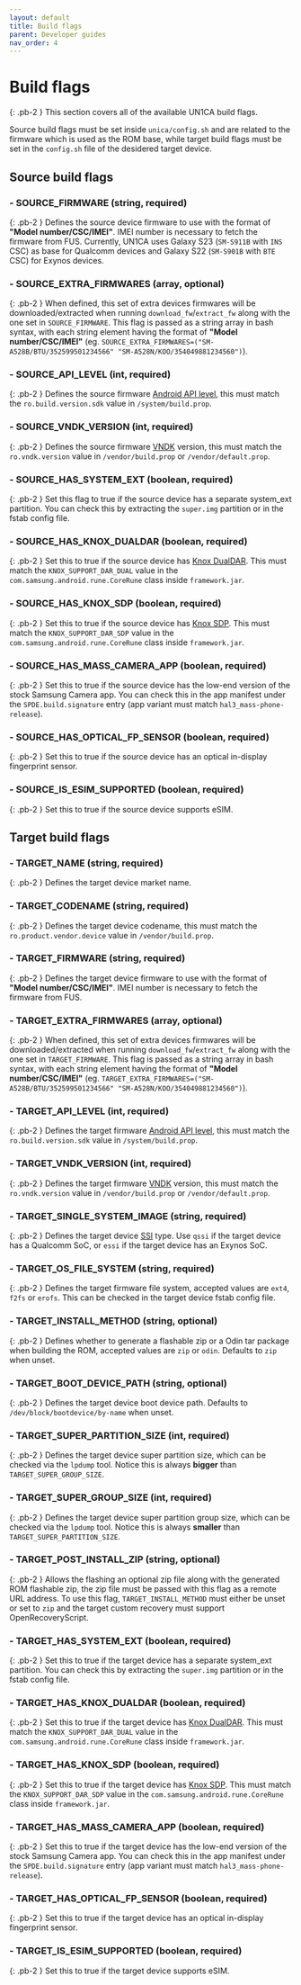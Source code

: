 ```yaml
---
layout: default
title: Build flags
parent: Developer guides
nav_order: 4
---
```


# Build flags
{: .pb-2 }
This section covers all of the available UN1CA build flags.

Source build flags must be set inside `unica/config.sh` and are related to the firmware which is used as the ROM base, while target build flags must be set in the `config.sh` file of the desidered target device.

## Source build flags

### - **SOURCE_FIRMWARE** (string, required)
{: .pb-2 }
Defines the source device firmware to use with the format of **"Model number/CSC/IMEI"**. IMEI number is necessary to fetch the firmware from FUS.
Currently, UN1CA uses Galaxy S23 (`SM-S911B` with `INS` CSC) as base for Qualcomm devices and Galaxy S22 (`SM-S901B` with `BTE` CSC) for Exynos devices.

### - **SOURCE_EXTRA_FIRMWARES** (array, optional)
{: .pb-2 }
When defined, this set of extra devices firmwares will be downloaded/extracted when running `download_fw`/`extract_fw` along with the one set in `SOURCE_FIRMWARE`.
This flag is passed as a string array in bash syntax, with each string element having the format of **"Model number/CSC/IMEI"** (eg. `SOURCE_EXTRA_FIRMWARES=("SM-A528B/BTU/352599501234566" "SM-A528N/KOO/354049881234560")`).

### - **SOURCE_API_LEVEL** (int, required)
{: .pb-2 }
Defines the source firmware [Android API level](https://developer.android.com/tools/releases/platforms), this must match the `ro.build.version.sdk` value in `/system/build.prop`.

### - **SOURCE_VNDK_VERSION** (int, required)
{: .pb-2 }
Defines the source firmware [VNDK](https://source.android.com/docs/core/architecture/vndk) version, this must match the `ro.vndk.version` value in `/vendor/build.prop` or `/vendor/default.prop`.

### - **SOURCE_HAS_SYSTEM_EXT** (boolean, required)
{: .pb-2 }
Set this flag to true if the source device has a separate system_ext partition. You can check this by extracting the `super.img` partition or in the fstab config file.

### - **SOURCE_HAS_KNOX_DUALDAR** (boolean, required)
{: .pb-2 }
Set this to true if the source device has [Knox DualDAR](https://docs.samsungknox.com/admin/fundamentals/whitepaper/app-and-data-protection/dualdar-encryption/).
This must match the `KNOX_SUPPORT_DAR_DUAL` value in the `com.samsung.android.rune.CoreRune` class inside `framework.jar`.

### - **SOURCE_HAS_KNOX_SDP** (boolean, required)
{: .pb-2 }
Set this to true if the source device has [Knox SDP](https://docs.samsungknox.com/admin/fundamentals/whitepaper/core-platform-security/sensitive-data-protection/).
This must match the `KNOX_SUPPORT_DAR_SDP` value in the `com.samsung.android.rune.CoreRune` class inside `framework.jar`.

### - **SOURCE_HAS_MASS_CAMERA_APP** (boolean, required)
{: .pb-2 }
Set this to true if the source device has the low-end version of the stock Samsung Camera app. You can check this in the app manifest under the `SPDE.build.signature` entry (app variant must match `hal3_mass-phone-release`).

### - **SOURCE_HAS_OPTICAL_FP_SENSOR** (boolean, required)
{: .pb-2 }
Set this to true if the source device has an optical in-display fingerprint sensor.

### - **SOURCE_IS_ESIM_SUPPORTED** (boolean, required)
{: .pb-2 }
Set this to true if the source device supports eSIM.

## Target build flags

### - **TARGET_NAME** (string, required)
{: .pb-2 }
Defines the target device market name.

### - **TARGET_CODENAME** (string, required)
{: .pb-2 }
Defines the target device codename, this must match the `ro.product.vendor.device` value in `/vendor/build.prop`.

### - **TARGET_FIRMWARE** (string, required)
{: .pb-2 }
Defines the target device firmware to use with the format of **"Model number/CSC/IMEI"**. IMEI number is necessary to fetch the firmware from FUS.

### - **TARGET_EXTRA_FIRMWARES** (array, optional)
{: .pb-2 }
When defined, this set of extra devices firmwares will be downloaded/extracted when running `download_fw`/`extract_fw` along with the one set in `TARGET_FIRMWARE`.
This flag is passed as a string array in bash syntax, with each string element having the format of **"Model number/CSC/IMEI"** (eg. `TARGET_EXTRA_FIRMWARES=("SM-A528B/BTU/352599501234566" "SM-A528N/KOO/354049881234560")`).

### - **TARGET_API_LEVEL** (int, required)
{: .pb-2 }
Defines the target firmware [Android API level](https://developer.android.com/tools/releases/platforms), this must match the `ro.build.version.sdk` value in `/system/build.prop`.

### - **TARGET_VNDK_VERSION** (int, required)
{: .pb-2 }
Defines the target firmware [VNDK](https://source.android.com/docs/core/architecture/vndk) version, this must match the `ro.vndk.version` value in `/vendor/build.prop` or `/vendor/default.prop`.

### - **TARGET_SINGLE_SYSTEM_IMAGE** (string, required)
{: .pb-2 }
Defines the target device [SSI](https://source.android.com/docs/core/architecture/partitions/shared-system-image) type. Use `qssi` if the target device has a Qualcomm SoC, or `essi` if the target device has an Exynos SoC.

### - **TARGET_OS_FILE_SYSTEM** (string, required)
{: .pb-2 }
Defines the target firmware file system, accepted values are `ext4`, `f2fs` or `erofs`. This can be checked in the target device fstab config file.

### - **TARGET_INSTALL_METHOD** (string, optional)
{: .pb-2 }
Defines whether to generate a flashable zip or a Odin tar package when building the ROM, accepted values are `zip` or `odin`. Defaults to `zip` when unset.

### - **TARGET_BOOT_DEVICE_PATH** (string, optional)
{: .pb-2 }
Defines the target device boot device path. Defaults to `/dev/block/bootdevice/by-name` when unset.

### - **TARGET_SUPER_PARTITION_SIZE** (int, required)
{: .pb-2 }
Defines the target device super partition size, which can be checked via the `lpdump` tool. Notice this is always **bigger** than `TARGET_SUPER_GROUP_SIZE`.

### - **TARGET_SUPER_GROUP_SIZE** (int, required)
{: .pb-2 }
Defines the target device super partition group size, which can be checked via the `lpdump` tool. Notice this is always **smaller** than `TARGET_SUPER_PARTITION_SIZE`.

### - **TARGET_POST_INSTALL_ZIP** (string, optional)
{: .pb-2 }
Allows the flashing an optional zip file along with the generated ROM flashable zip, the zip file must be passed with this flag as a remote URL address.
To use this flag, `TARGET_INSTALL_METHOD` must either be unset or set to `zip` and the target custom recovery must support OpenRecoveryScript.

### - **TARGET_HAS_SYSTEM_EXT** (boolean, required)
{: .pb-2 }
Set this to true if the target device has a separate system_ext partition. You can check this by extracting the `super.img` partition or in the fstab config file.

### - **TARGET_HAS_KNOX_DUALDAR** (boolean, required)
{: .pb-2 }
Set this to true if the target device has [Knox DualDAR](https://docs.samsungknox.com/admin/fundamentals/whitepaper/app-and-data-protection/dualdar-encryption/).
This must match the `KNOX_SUPPORT_DAR_DUAL` value in the `com.samsung.android.rune.CoreRune` class inside `framework.jar`.

### - **TARGET_HAS_KNOX_SDP** (boolean, required)
{: .pb-2 }
Set this to true if the target device has [Knox SDP](https://docs.samsungknox.com/admin/fundamentals/whitepaper/core-platform-security/sensitive-data-protection/).
This must match the `KNOX_SUPPORT_DAR_SDP` value in the `com.samsung.android.rune.CoreRune` class inside `framework.jar`.

### - **TARGET_HAS_MASS_CAMERA_APP** (boolean, required)
{: .pb-2 }
Set this to true if the target device has the low-end version of the stock Samsung Camera app. You can check this in the app manifest under the `SPDE.build.signature` entry (app variant must match `hal3_mass-phone-release`).

### - **TARGET_HAS_OPTICAL_FP_SENSOR** (boolean, required)
{: .pb-2 }
Set this to true if the target device has an optical in-display fingerprint sensor.

### - **TARGET_IS_ESIM_SUPPORTED** (boolean, required)
{: .pb-2 }
Set this to true if the target device supports eSIM.

